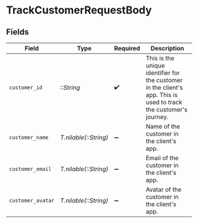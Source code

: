 # TrackCustomerRequestBody


## Fields

| Field                                                                                                             | Type                                                                                                              | Required                                                                                                          | Description                                                                                                       |
| ----------------------------------------------------------------------------------------------------------------- | ----------------------------------------------------------------------------------------------------------------- | ----------------------------------------------------------------------------------------------------------------- | ----------------------------------------------------------------------------------------------------------------- |
| `customer_id`                                                                                                     | *::String*                                                                                                        | :heavy_check_mark:                                                                                                | This is the unique identifier for the customer in the client's app. This is used to track the customer's journey. |
| `customer_name`                                                                                                   | *T.nilable(::String)*                                                                                             | :heavy_minus_sign:                                                                                                | Name of the customer in the client's app.                                                                         |
| `customer_email`                                                                                                  | *T.nilable(::String)*                                                                                             | :heavy_minus_sign:                                                                                                | Email of the customer in the client's app.                                                                        |
| `customer_avatar`                                                                                                 | *T.nilable(::String)*                                                                                             | :heavy_minus_sign:                                                                                                | Avatar of the customer in the client's app.                                                                       |